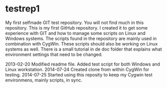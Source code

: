 testrep1
========

My first selfmade GIT test repository.
You will not find much in this repository. This is my first GitHub repository.
I created it to get some experience with GIT and how to manage some scripts on Linux and Windows systems.
The scripts found in the repository are mainly used in combination with CygWin. These scripts should also be working on Linux systems as well. There is a small tutorial in de doc folder that explains what environment settings that need to be changed.

2013-02-20 Modified readme file. Added test script for both Windows and Linux workstation.
2014-07-24 Created clone from within CygWin for testing.
2014-07-25 Started using this reposity to keep my Cygwin test environmens, mainly scripts, in sync. 
